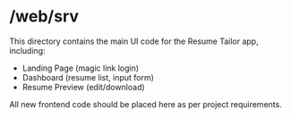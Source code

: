 # /web/srv

This directory contains the main UI code for the Resume Tailor app, including:
- Landing Page (magic link login)
- Dashboard (resume list, input form)
- Resume Preview (edit/download)

All new frontend code should be placed here as per project requirements. 
